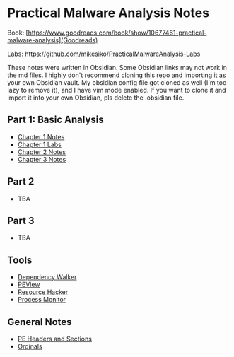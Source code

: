 # Practical Malware Analysis Notes
Book: [https://www.goodreads.com/book/show/10677461-practical-malware-analysis](Goodreads)

Labs: https://github.com/mikesiko/PracticalMalwareAnalysis-Labs

These notes were written in Obsidian. Some Obsidian links may not work in the md files. 
I highly don't recommend cloning this repo and importing it as your own Obsidian vault. My obsidian config file got cloned as well (I'm too lazy to remove it), and I have vim mode enabled.
If you want to clone it and import it into your own Obsidian, pls delete the .obsidian file.

## Part 1: Basic Analysis
- [Chapter 1 Notes](https://github.com/Wowiee3/PMA-notes/blob/main/Practical%20Malware%20Analysis%20Notes%20-%20Part%201.md)
- [Chapter 1 Labs](https://github.com/Wowiee3/PMA-notes/blob/main/(LAB)%20Part%201.md)
- [Chapter 2 Notes](https://github.com/Wowiee3/PMA-notes/blob/main/Practical%20Malware%20Analysis%20Notes%20-%20Part%202.md)
- [Chapter 3 Notes](https://github.com/Wowiee3/PMA-notes/blob/main/Practical%20Malware%20Analysis%20Notes%20-%20Part%203.md)

## Part 2
- TBA

## Part 3
- TBA

## Tools
- [Dependency Walker](https://github.com/Wowiee3/PMA-notes/blob/main/Misc%20notes/(TOOL)%20Dependency%20Walker.md)
- [PEView](https://github.com/Wowiee3/PMA-notes/blob/main/Misc%20notes/(TOOL)%20PEview.md)
- [Resource Hacker](https://github.com/Wowiee3/PMA-notes/blob/main/Misc%20notes/(TOOL)%20Resource%20Hacker.md)
- [Process Monitor](https://github.com/Wowiee3/PMA-notes/blob/main/Misc%20notes/(TOOL)%20Process%20Monitor.md)

## General Notes
- [PE Headers and Sections](https://github.com/Wowiee3/PMA-notes/blob/main/Misc%20notes/PE%20File%20Headers%20and%20Sections.md)
- [Ordinals](https://github.com/Wowiee3/PMA-notes/blob/main/Misc%20notes/Ordinals.md)
